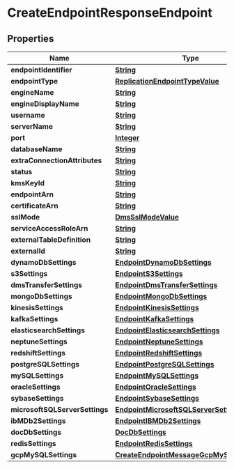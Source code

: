 

# CreateEndpointResponseEndpoint


## Properties

| Name | Type | Description | Notes |
|------------ | ------------- | ------------- | -------------|
|**endpointIdentifier** | [**String**](String.md) |  |  [optional] |
|**endpointType** | [**ReplicationEndpointTypeValue**](ReplicationEndpointTypeValue.md) |  |  [optional] |
|**engineName** | [**String**](String.md) |  |  [optional] |
|**engineDisplayName** | [**String**](String.md) |  |  [optional] |
|**username** | [**String**](String.md) |  |  [optional] |
|**serverName** | [**String**](String.md) |  |  [optional] |
|**port** | [**Integer**](Integer.md) |  |  [optional] |
|**databaseName** | [**String**](String.md) |  |  [optional] |
|**extraConnectionAttributes** | [**String**](String.md) |  |  [optional] |
|**status** | [**String**](String.md) |  |  [optional] |
|**kmsKeyId** | [**String**](String.md) |  |  [optional] |
|**endpointArn** | [**String**](String.md) |  |  [optional] |
|**certificateArn** | [**String**](String.md) |  |  [optional] |
|**sslMode** | [**DmsSslModeValue**](DmsSslModeValue.md) |  |  [optional] |
|**serviceAccessRoleArn** | [**String**](String.md) |  |  [optional] |
|**externalTableDefinition** | [**String**](String.md) |  |  [optional] |
|**externalId** | [**String**](String.md) |  |  [optional] |
|**dynamoDbSettings** | [**EndpointDynamoDbSettings**](EndpointDynamoDbSettings.md) |  |  [optional] |
|**s3Settings** | [**EndpointS3Settings**](EndpointS3Settings.md) |  |  [optional] |
|**dmsTransferSettings** | [**EndpointDmsTransferSettings**](EndpointDmsTransferSettings.md) |  |  [optional] |
|**mongoDbSettings** | [**EndpointMongoDbSettings**](EndpointMongoDbSettings.md) |  |  [optional] |
|**kinesisSettings** | [**EndpointKinesisSettings**](EndpointKinesisSettings.md) |  |  [optional] |
|**kafkaSettings** | [**EndpointKafkaSettings**](EndpointKafkaSettings.md) |  |  [optional] |
|**elasticsearchSettings** | [**EndpointElasticsearchSettings**](EndpointElasticsearchSettings.md) |  |  [optional] |
|**neptuneSettings** | [**EndpointNeptuneSettings**](EndpointNeptuneSettings.md) |  |  [optional] |
|**redshiftSettings** | [**EndpointRedshiftSettings**](EndpointRedshiftSettings.md) |  |  [optional] |
|**postgreSQLSettings** | [**EndpointPostgreSQLSettings**](EndpointPostgreSQLSettings.md) |  |  [optional] |
|**mySQLSettings** | [**EndpointMySQLSettings**](EndpointMySQLSettings.md) |  |  [optional] |
|**oracleSettings** | [**EndpointOracleSettings**](EndpointOracleSettings.md) |  |  [optional] |
|**sybaseSettings** | [**EndpointSybaseSettings**](EndpointSybaseSettings.md) |  |  [optional] |
|**microsoftSQLServerSettings** | [**EndpointMicrosoftSQLServerSettings**](EndpointMicrosoftSQLServerSettings.md) |  |  [optional] |
|**ibMDb2Settings** | [**EndpointIBMDb2Settings**](EndpointIBMDb2Settings.md) |  |  [optional] |
|**docDbSettings** | [**DocDbSettings**](DocDbSettings.md) |  |  [optional] |
|**redisSettings** | [**EndpointRedisSettings**](EndpointRedisSettings.md) |  |  [optional] |
|**gcpMySQLSettings** | [**CreateEndpointMessageGcpMySQLSettings**](CreateEndpointMessageGcpMySQLSettings.md) |  |  [optional] |



